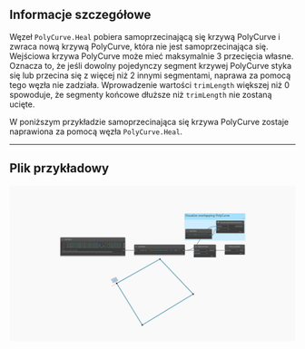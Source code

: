 ## Informacje szczegółowe
Węzeł `PolyCurve.Heal` pobiera samoprzecinającą się krzywą PolyCurve i zwraca nową krzywą PolyCurve, która nie jest samoprzecinająca się. Wejściowa krzywa PolyCurve może mieć maksymalnie 3 przecięcia własne. Oznacza to, że jeśli dowolny pojedynczy segment krzywej PolyCurve styka się lub przecina się z więcej niż 2 innymi segmentami, naprawa za pomocą tego węzła nie zadziała. Wprowadzenie wartości `trimLength` większej niż 0 spowoduje, że segmenty końcowe dłuższe niż `trimLength` nie zostaną ucięte.

W poniższym przykładzie samoprzecinająca się krzywa PolyCurve zostaje naprawiona za pomocą węzła `PolyCurve.Heal`.
___
## Plik przykładowy

![PolyCurve.Heal](./Autodesk.DesignScript.Geometry.PolyCurve.Heal_img.jpg)
